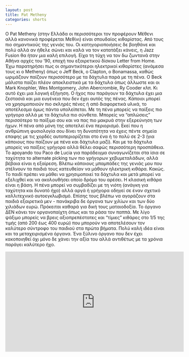 ```yaml
---
layout: post
title: Pat Metheny
categories: shorts
---
```


Ο Pat Metheny (στην Ελλάδα οι περισσότεροι τον προφέρουν Μέθενι αλλά κανονικά προφέρεται Μεθίνι) είναι σπουδαίος κιθαρίστας. Από τους πιο σημαντικούς της γενιάς του. Οι κατηγοριοποιήσεις δε βοηθάνε και πολύ αλλά αν ήθελε σώνει και καλά να τον κατατάξει κάνεις, η Jazz Fusion θα ήταν μια καλή επιλογή. Είχα τη τύχη να τον δω ζωντανά στην Αθήνα αρχές του ’90, εποχή του εξαιρετικού δίσκου Letter from Home. Έχω παρατηρήσει πως οι σημαντικότεροι ηλεκτρικοί κιθαρίστες (ανάμεσα τους κι ο Metheny) όπως ο Jeff Beck, ο Clapton, ο Bonamassa, καθώς ωριμάζουν παίζουν περισσότερο με τα δάχτυλα παρά με τη πένα. Ο Beck μάλιστα παίζει πλέον αποκλειστικά με τα δάχτυλα όπως άλλωστε και οι Mark Knophler, Wes Montgomery, John Abercrombie, Ry Cooder κλπ. Κι αυτό έχει μια λογική εξήγηση. Ο ήχος που παράγουν τα δάχτυλα έχει μια ζεστασιά και μια ευγένεια που δεν έχει αυτός της πένας. Κάποιοι μπορεί να χρησιμοποιούν πιο σκληρές πένες ή από διαφορετικά υλικά, το αποτέλεσμα όμως πάντα υπολείπεται. Με τη πένα μπορείς να παίξεις πιο γρήγορα αλλά με τα δάχτυλα πιο σύνθετα. Μπορείς να “απλώσεις” περισσότερο το παίξιμο σου και να πας πιο μακρυά στην εξερεύνηση των ήχων. Η πένα από μόνη της αποτελεί ένα περιορισμό. Εκεί που η ανθρώπινη φυσιολογία σου δίνει τη δυνατότητα να έχεις πέντε σημεία επαφης με τις χορδές αυτοπεριορίζεται στο ένα ή το πολύ σε 2-3 (για κάποιους που παίζουν με πένα και δάχτυλα μαζί). Και με τα δάχτυλα μπορείς να παίξεις γρήγορα αλλά θέλει σαφώς περισσότερη προσπάθεια. Το apoyando του Paco de Lucia για παράδειγμα συναγωνίζεται στα ίσια σε ταχύτητα το alternate picking των πιο γρήγορων χεβυμεταλάδων, αλλά βέβαια είναι η εξαίρεση. Βλέπω κάποιους μπαμπάδες της γενιάς μου που στέλνουν τα παιδιά τους κατευθείαν να μάθουν ηλεκτρική κιθάρα. Κακώς. Το παιδί πρέπει να μάθει να χρησιμοποιεί τα δάχτυλα και μετά μπορεί να εξελιχθεί και να ακολουθήσει οποίο δρόμο του αρέσει. Η κλασική κιθάρα είναι η βάση. Η πένα μπορεί να συμβαδίζει με τη νιότη (ανάγκη για ταχύτητα και δυνατό ήχο) αλλά αργά ή γρήγορα οδηγεί σε έναν σχετικό καλλιτεχνικό αυτοεγκλωβισμό. Επίσης τους βλέπω να αγοράζουν στα παιδιά εξαιρετικά μεν - πανάκριβα δε όργανα των χιλίων και των δύο χιλιάδων ευρώ. Πρόκειται καθαρά για δική τους ματαιοδοξία. Το όργανο ΔΕΝ κάνει τον οργανοπαίχτη όπως και τα ράσα τον παππά. Με λίγο ψάξιμο μπορείς να βρεις αξιοπρεπέστατες και “τίμιες” κιθάρες στο 1/5 της τιμής (από 200 έως 400 ευρώ) που μπορούν να αποτελέσουν τον καλύτερο σύντροφο του παιδιού στα πρώτα βήματα. Πολύ καλή ιδέα είναι και τα μεταχειρισμένα όργανα. Ένα ξύλινο όργανο που δεν έχει κακοποιηθεί όχι μόνο δε χάνει την αξία του αλλά αντιθέτως με τα χρόνια παράγει καλύτερο ήχο.

<div class="youtube-embed-container">
	<iframe width="560" height="315" src="https://www.youtube.com/embed/MYcZ6s3z1jg" title="YouTube video player" frameborder="0" allow="accelerometer; autoplay; clipboard-write; encrypted-media; gyroscope; picture-in-picture" allowfullscreen></iframe>
</div>

